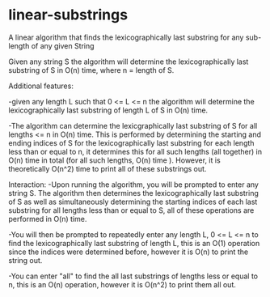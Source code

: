 # linear-substrings
A linear algorithm that finds the lexicographically last substring for any sub-length of any given String

Given any string S the algorithm will determine the lexicographically last substring of S in O(n) time, where n = length of S.




Additional features:

-given any length L such that 0 <= L <= n the algorithm will determine the lexicographically last substring of length L of S in O(n) time.

-The algorithm can determine the lexicgraphically last substring of S for all lengths <= n in O(n) time. This is performed by determining the starting and
ending indices of S for the lexicographically last substring for each length less than or equal to n, it determines this for all such lengths (all together) in O(n) time
in total (for all such lengths, O(n) time ). However, it is theoretically O(n^2) time to print all of these substrings out.



Interaction:
-Upon running the algorithm, you will be prompted to enter any string S. The algorithm then determines the lexicographically last substring of S as well 
as simultaneously determining the starting indices of each last substring for all lengths less than or equal to S, all of these operations are performed in 
O(n) time.

-You will then be prompted to repeatedly enter any length L, 0 <= L <= n to find the lexicographically last substring of length L, this is an O(1) operation since
the indices were determined before, however it is O(n) to print the string out.

-You can enter "all" to find the all last substrings of lengths less or equal to n, this is an O(n) operation, however it is O(n^2) to print them all out.

